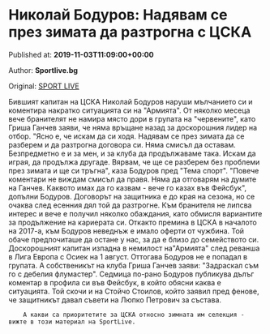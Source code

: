 
# Николай Бодуров: Надявам се през зимата да разтрогна с ЦСКА

Published at: **2019-11-03T11:09:00+00:00**

Author: **Sportlive.bg**

Original: [SPORT LIVE](https://www.sportlive.bg/bgfootball/cska/nikolaj-bodurov-nadqvam-se-prez-zimata-da-raztrogna-s-cska-1391246.html)

Бившият капитан на ЦСКА Николай Бодуров наруши мълчанието си и коментира накратко ситуацията си на "Армията". От няколко месеца вече бранителят не намира място дори в групата на "червените", като Гриша Ганчев заяви, че няма връщане назад за доскорошния лидер на отбор.
"Ясно е, че искам да си ходя. Надявам се през зимата да се разберем и да разтрогна договора си. Няма смисъл да оставам. Безпредметно е и за мен, и за клуба да продължаваме така. Искам да играя, да продължа другаде. Вярвам, че ще се разберем без проблеми през зимата и ще си тръгна", каза Бодуров пред "Тема спорт".
"Повече коментари не виждам смисъл да правя. Няма да отговарям на думите на Ганчев. Каквото имах да го казвам - вече го казах във Фейсбук", допълни Бодуров. Договорът на защитника е до края на сезона, но се очаква след есенния дял той да разтрогне. Към бранителя не липсва интерес и вече е получил няколко обаждания, като обмисля вариантите за продължение на кариерата си. Откакто премина в ЦСКА в началото на 2017-а, към Бодуров неведнъж е имало оферти от чужбина. Той обаче предпочиташе да остане у нас, за да е близо до семейството си.
Доскорошният капитан изпадна в немилост на"Армията" след реванша в Лига Европа с Осиек на 1 август. Оттогава Бодуров не е попадал в групата. А собственикът на клуба Гриша Ганчев заяви: "Задраскал съм го с дебелия флумастер". Седмица по-рано Бодуров публикува дълъг коментар в профила си във Фейсбук, в който обясни каква е ситуацията. Той скочи и на Стойчо Стоилов, който заявил пред фенове, че защитникът давал съвети на Люпко Петрович за състава.

        А какви са приоритетите за ЦСКА относно зимната им селекция - вижте в този материал на SportLive.
      
